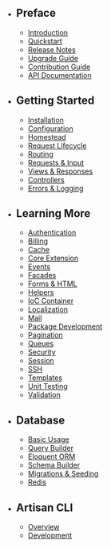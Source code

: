 - ## Preface
    - [Introduction](/docs/4.2/introduction)
    - [Quickstart](/docs/4.2/quick)
    - [Release Notes](/docs/4.2/releases)
    - [Upgrade Guide](/docs/4.2/upgrade)
    - [Contribution Guide](/docs/4.2/contributions)
    - [API Documentation](/api/4.2/)
- ## Getting Started
    - [Installation](/docs/4.2/installation)
    - [Configuration](/docs/4.2/configuration)
    - [Homestead](/docs/4.2/homestead)
    - [Request Lifecycle](/docs/4.2/lifecycle)
    - [Routing](/docs/4.2/routing)
    - [Requests & Input](/docs/4.2/requests)
    - [Views & Responses](/docs/4.2/responses)
    - [Controllers](/docs/4.2/controllers)
    - [Errors & Logging](/docs/4.2/errors)
- ## Learning More
    - [Authentication](/docs/4.2/security)
    - [Billing](/docs/4.2/billing)
    - [Cache](/docs/4.2/cache)
    - [Core Extension](/docs/4.2/extending)
    - [Events](/docs/4.2/events)
    - [Facades](/docs/4.2/facades)
    - [Forms & HTML](/docs/4.2/html)
    - [Helpers](/docs/4.2/helpers)
    - [IoC Container](/docs/4.2/ioc)
    - [Localization](/docs/4.2/localization)
    - [Mail](/docs/4.2/mail)
    - [Package Development](/docs/4.2/packages)
    - [Pagination](/docs/4.2/pagination)
    - [Queues](/docs/4.2/queues)
    - [Security](/docs/4.2/security)
    - [Session](/docs/4.2/session)
    - [SSH](/docs/4.2/ssh)
    - [Templates](/docs/4.2/templates)
    - [Unit Testing](/docs/4.2/testing)
    - [Validation](/docs/4.2/validation)
- ## Database
    - [Basic Usage](/docs/4.2/database)
    - [Query Builder](/docs/4.2/queries)
    - [Eloquent ORM](/docs/4.2/eloquent)
    - [Schema Builder](/docs/4.2/schema)
    - [Migrations & Seeding](/docs/4.2/migrations)
    - [Redis](/docs/4.2/redis)
- ## Artisan CLI
    - [Overview](/docs/4.2/artisan)
    - [Development](/docs/4.2/commands)
